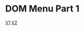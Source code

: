 # DOM Menu Part 1

[V1](https://github.com/m-soro/Week-5-Day1-DOM-Part1)
[V2](https://github.com/m-soro/Week-5-Day2-DOM-Part1-V2)
